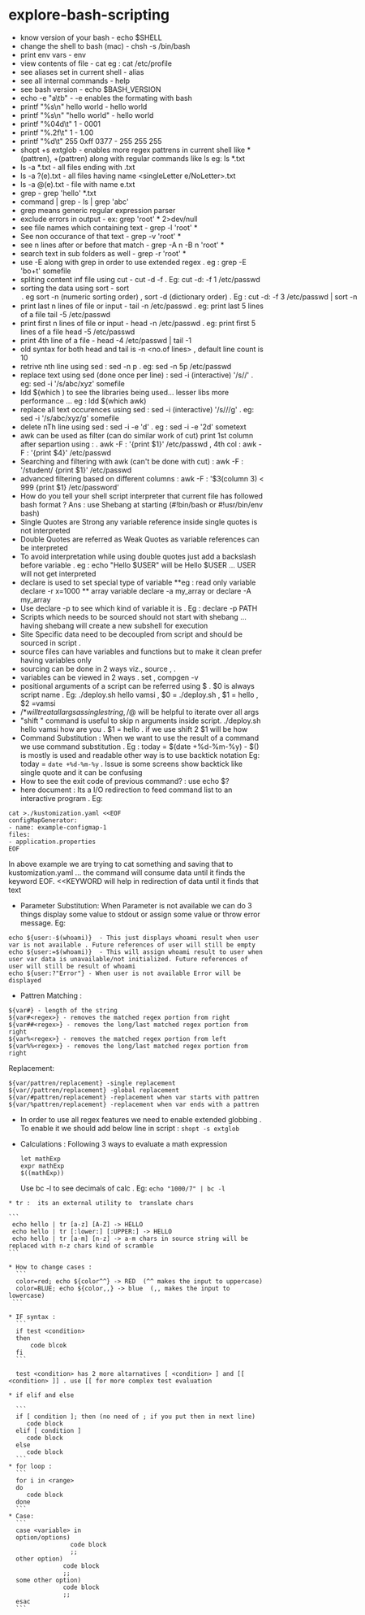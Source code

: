 # explore-bash-scripting
  * know version of your bash - echo $SHELL
  * change the shell to bash (mac) - chsh -s /bin/bash
  * print env vars - env
  * view contents of file - cat <filePath> eg : cat /etc/profile
  * see aliases set in current shell - alias
  * see all internal commands - help
  * see bash version - echo $BASH_VERSION
  * echo -e "a\tb" - -e enables the formating with bash
  * printf "%s\n" hello world - hello <newline> world
  * printf "%s\n" "hello world" - hello world
  * printf "%04d\t" 1 - 0001
  * printf "%.2f\t" 1 - 1.00
  * printf "%d\t" 255 0xff 0377 - 255  255  255
  * shopt +s extglob - enables more regex pattrens in current shell like *(pattren), +(pattren) along with regular commands like ls eg: ls *.txt
  * ls -a *.txt - all files ending with .txt
  * ls -a ?(e).txt - all files having name <singleLetter e/NoLetter>.txt
  * ls -a @(e).txt - file with name e.txt
  * grep <textInSingleQuotes> <fileNameOrPattren> - grep 'hello' *.txt
  * command | grep <textOrPattren> - ls | grep 'abc'
  * grep means generic regular expression parser
  * exclude errors in output - ex: grep 'root' * 2>dev/null  
  * see file names which containing text - grep -l 'root' *
  * See non occurance of that text - grep -v 'root' *
  * see n lines after or before that match - grep -A n -B n 'root' *
  * search text in sub folders as well - grep -r 'root' *
  * use -E along with grep in order to use extended regex . eg :  grep -E 'bo+t' somefile
  * spliting content inf file using cut - cut -d<charToSplit> -f <nTh Column After cutting> <fileName> . Eg: cut -d: -f 1 /etc/passwd
  * sorting the data using sort - sort <option> . eg sort -n (numeric sorting order) , sort -d (dictionary order) . Eg : cut -d: -f 3 /etc/passwd | sort -n
  * print last n lines of file or input - tail -n /etc/passwd . eg: print last 5 lines of a file tail -5 /etc/passwd
  * print first n lines of file or input - head -n /etc/passwd . eg: print first 5 lines of a file head -5 /etc/passwd
  * print 4th line of a file  - head -4 /etc/passwd | tail -1 
  * old syntax for both head and tail is <command> -n <no.of lines> <fileName> , default line count is 10
  * retrive nth line using sed : sed -n <n>p <fileName> . eg: sed -n 5p /etc/passwd
  * replace text using sed (done once per line) : sed -i (interactive) '/s/<toBeReplaced>/<replacement>' <fileName> . eg: sed -i '/s/abc/xyz' somefile
  * ldd $(which <cmd>) to see the libraries being used... lesser libs more performance ... eg : ldd $(which awk)
  * replace all text occurences using sed : sed -i (interactive) '/s/<toBeReplaced>/<replacement>/g' <fileName> . eg: sed -i '/s/abc/xyz/g' somefile
  * delete nTh line using sed :  sed -i -e '<n>d' <fileName> . eg : sed -i -e '2d' sometext
  * awk can be used as filter (can do similar work of cut) print 1st column after separtion using : . awk -F : '{print $1}' /etc/passwd , 4th col : awk -F : '{print $4}' /etc/passwd
  * Searching and filtering with awk (can't be done with cut) : awk -F : '/student/ {print $1}' /etc/passwd 
  * advanced filtering based on different columns : awk -F : '$3(column 3) < 999 {print $1} /etc/password'
  * How do you tell your shell script interpreter that current file has followed bash format ? Ans : use Shebang at starting (#!bin/bash or #!usr/bin/env bash)
  * Single Quotes are Strong any variable reference inside single quotes is not interpreted
  * Double Quotes are referred as Weak Quotes as variable references can be interpreted
  * To avoid interpretation while using double quotes just add a backslash before variable . eg : echo "Hello \$USER" will be Hello $USER ... USER will not get interpreted 
  * declare is used to set special type of variable
      **eg :  read only variable declare -r x=1000 
      ** array variable declare -a my_array or declare -A my_array
  * Use declare -p to see which kind of variable it is . Eg : declare -p PATH 
  * Scripts which needs to be sourced should not start with shebang ... having shebang will create a new subshell for execution 
  * Site Specific data need to be decoupled from script and should be sourced in script .
  * source files can have variables and functions but to make it clean prefer having variables only
  * sourcing can be done in 2 ways viz., source <file> , . <file>
  * variables can be viewed in 2 ways . set , compgen -v
  * positional arguments of a script can be referred using $<position> . $0 is always script name . Eg: ./deploy.sh hello vamsi , $0 = ./deploy.sh , $1 = hello , $2 =vamsi 
  * /$* will treat all args as single string , /$@ will be helpful to iterate over all args
  * "shift <n>" command is useful to skip n arguments inside script.   ./deploy.sh hello vamsi how are you . $1 = hello . if we use shift 2 $1 will be how
  * Command Substitution : When we want to use the result of a command we use command substitution . Eg : today = $(date +%d-%m-%y) - $() is mostly is used and readable other way is to use backtick notation Eg: today = `date +%d-%m-%y` . Issue is some screens show backtick like single quote and it can be confusing
  * How to see the exit code of previous command? : use echo $?
  * here document : Its a I/O redirection to feed command list to an interactive program  .  Eg:
   ```
   cat >./kustomization.yaml <<EOF 
configMapGenerator:
- name: example-configmap-1
  files:
  - application.properties
EOF
   ```
   In above example we are trying to cat something and saving that to kustomization.yaml ... the command will consume data until it finds the keyword EOF. <<KEYWORD will help in redirection of data until it finds that text
   
   * Parameter Substitution: When Parameter is not available we can do 3 things display some value to stdout or assign some value or throw error message. Eg: 
   ```
   echo ${user:-$(whoami)}  - This just displays whoami result when user var is not available . Future references of user will still be empty
   echo ${user:=$(whoami)}  - This will assign whoami result to user when user var data is unavailable/not initialized. Future references of user will still be result of whoami
   echo ${user:?"Error"} - When user is not available Error will be displayed
   ```
   
   * Pattren Matching :
   ```
   ${var#} - length of the string
   ${var#<regex>} - removes the matched regex portion from right
   ${var##<regex>} - removes the long/last matched regex portion from right
   ${var%<regex>} - removes the matched regex portion from left
   ${var%%<regex>} - removes the long/last matched regex portion from right
   ```
   Replacement:
   ```
   ${var/pattren/replacement} -single replacement
   ${var//pattren/replacement} -global replacement
   ${var/#pattren/replacement} -replacement when var starts with pattren
   ${var/%pattren/replacement} -replacement when var ends with a pattren
   ```
   * In order to use all regex features we need to enable extended globbing . To enable it we should add below line in script :
     ```shopt -s extglob```
   * Calculations : Following 3 ways to evaluate a math expression
   
     ```
     let mathExp
     expr mathExp
     $((mathExp))
     ```
     Use bc -l to see decimals of calc . Eg: ``` echo "1000/7" | bc -l ```
   
    * tr :  its an external utility to  translate chars
   
    ```
     echo hello | tr [a-z] [A-Z] -> HELLO
     echo hello | tr [:lower:] [:UPPER:] -> HELLO
     echo hello | tr [a-m] [n-z] -> a-m chars in source string will be replaced with n-z chars kind of scramble
    ```
   
    * How to change cases :
      ```
      color=red; echo ${color^^} -> RED  (^^ makes the input to uppercase)
      color=BLUE; echo ${color,,} -> blue  (,, makes the input to lowercase)
     ```
   
    * IF syntax :
      ```
      if test <condition> 
      then
          code blcok
      fi
      ```
   
      test <condition> has 2 more altarnatives [ <condition> ] and [[ <condition> ]] . use [[ for more complex test evaluation
   
    * if elif and else 
   
      ```
      if [ condition ]; then (no need of ; if you put then in next line)
         code block
      elif [ condition ]
         code block
      else
         code block
      ```
    * for loop :
      ```
      for i in <range>
      do
         code block
      done
      ```
    * Case:
      ```
      case <variable> in
      option/options) 
                     code block
                     ;;
      other option) 
                   code block
                   ;;
      some other option)
                   code block
                   ;;
      esac
      ```
   
   
         
        
      
    
 
